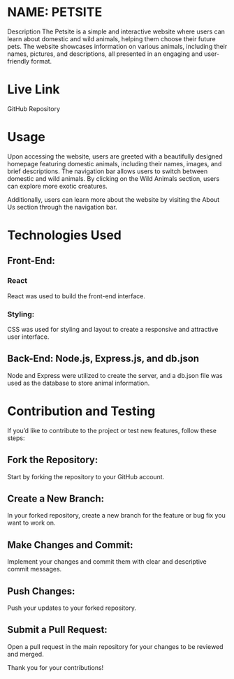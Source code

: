 # NAME: PETSITE

Description
The Petsite is a simple and interactive website where users can learn about domestic and wild animals, helping them choose their future pets. The website showcases information on various animals, including their names, pictures, and descriptions, all presented in an engaging and user-friendly format.

# Live Link

GitHub Repository

# Usage

Upon accessing the website, users are greeted with a beautifully designed homepage featuring domestic animals, including their names, images, and brief descriptions. The navigation bar allows users to switch between domestic and wild animals. By clicking on the Wild Animals section, users can explore more exotic creatures.

Additionally, users can learn more about the website by visiting the About Us section through the navigation bar.

# Technologies Used

## Front-End:

### React

React was used to build the front-end interface.

### Styling:

CSS was used for styling and layout to create a responsive and attractive user interface.

## Back-End: Node.js, Express.js, and db.json

Node and Express were utilized to create the server, and a db.json file was used as the database to store animal information.

# Contribution and Testing

If you’d like to contribute to the project or test new features, follow these steps:

## Fork the Repository:

Start by forking the repository to your GitHub account.

## Create a New Branch:

In your forked repository, create a new branch for the feature or bug fix you want to work on.

## Make Changes and Commit:

Implement your changes and commit them with clear and descriptive commit messages.

## Push Changes:

Push your updates to your forked repository.

## Submit a Pull Request:

Open a pull request in the main repository for your changes to be reviewed and merged.

Thank you for your contributions!
